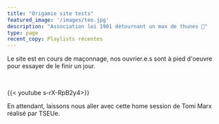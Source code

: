```yaml
---
title: "Origamie site tests"
featured_image: '/images/teo.jpg'
description: "Association loi 1901 détournant un max de thunes 🖕"
type: page
recent_copy: Playlists récentes
---
```

Le site est en cours de maçonnage, nos ouvrier.e.s sont à pied d'oeuvre pour essayer de le finir un jour.

<br/>

{{< youtube s-rX-RpB2y4>}}

En attendant, laissons nous aller avec cette home session de Tomi Marx réalisé par TSEUe.
